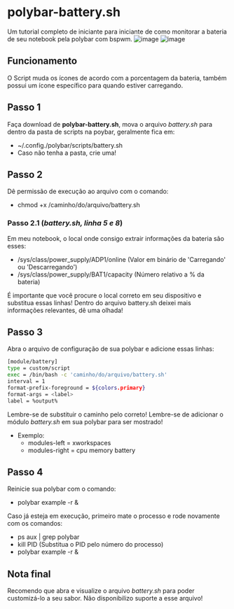 # polybar-battery.sh
Um tutorial completo de iniciante para iniciante de como monitorar a bateria de seu notebook pela polybar com bspwm.
![image](https://user-images.githubusercontent.com/117837570/229532231-855892cc-ee18-443e-a229-9e199914cd0d.png)
![image](https://user-images.githubusercontent.com/117837570/229534120-4e9df9e6-bb7c-4112-8b4a-0e8106d53576.png)

## Funcionamento
O Script muda os ícones de acordo com a porcentagem da bateria, também possui um ícone específico para quando estiver carregando.

## Passo 1
Faça download de **polybar-battery.sh**, mova o arquivo *battery.sh* para dentro da pasta de scripts na poybar, geralmente fica em:
  - ~/.config./polybar/scripts/battery.sh
  - Caso não tenha a pasta, crie uma!

## Passo 2
Dê permissão de execução ao arquivo com o comando:
  - chmod +x /caminho/do/arquivo/battery.sh

  ### Passo 2.1 (*battery.sh, linha 5 e 8*)
  Em meu notebook, o local onde consigo extrair informações da bateria são esses:
  - /sys/class/power_supply/ADP1/online (Valor em binário de 'Carregando' ou 'Descarregando')
  - /sys/class/power_supply/BAT1/capacity (Número relativo a % da bateria)
  
  É importante que você procure o local correto em seu dispositivo e substitua essas linhas!
  Dentro do arquivo battery.sh deixei mais informações relevantes, dê uma olhada!

## Passo 3
Abra o arquivo de configuração de sua polybar e adicione essas linhas:
  ```bash
  [module/battery]
  type = custom/script
  exec = /bin/bash -c 'caminho/do/arquivo/battery.sh'
  interval = 1
  format-prefix-foreground = ${colors.primary}
  format-args = <label>
  label = %output%
  ```

Lembre-se de substituir o caminho pelo correto!
Lembre-se de adicionar o módulo *battery.sh* em sua polybar para ser mostrado!
  - Exemplo:
    - modules-left = xworkspaces
    - modules-right = cpu memory battery
    
## Passo 4
Reinicie sua polybar com o comando:
  - polybar example -r &

Caso já esteja em execução, primeiro mate o processo e rode novamente com os comandos:
  - ps aux | grep polybar
  - kill PID (Substitua o PID pelo número do processo)
  - polybar example -r &
  
## Nota final
Recomendo que abra e visualize o arquivo *battery.sh* para poder customizá-lo a seu sabor.
Não disponibilizo suporte a esse arquivo!
